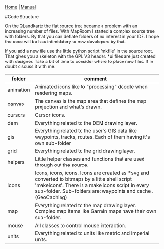 [Home](Home) | [Manual](DocMain)

#Code Structure

On the QLandkarte the flat source tree became a problem with an increasing number of files. With MapRoom I started a complex source tree with folders. By that you can deflate folders of no interest in your IDE. I hope the code will be less intimidatory to new developers by that.

If you add a new file use the little python script 'mkfile' in the source root. That gives you a skeleton with the GPL V3 header. *ui files are just created with designer. Take a bit of time to consider where to place new files. If in doubt discuss it with me.

folder            |       comment
------------------|------------------
animation         | Animated icons like to "processing" doodle when rendering maps.
canvas            | The canvas is the map area that defines the map projection and what's drawn.
cursors           | Cursor icons.
dem               | Everything related to the DEM drawing layer. 
gis               | Everything related to the user's GIS data like waypoints, tracks, routes. Each of them having it's own sub-folder
grid              | Everything related to the grid drawing layer.
helpers           | Little helper classes and functions that are used through out the source.
icons             | Icons, icons, icons. Icons are created as *svg and converted to bitmaps by a little shell script 'makeicons'. There is a make icons script in every sub-folder. Sub-folders are: waypoints and cache .(GeoCaching)
map               | Everything related to the map drawing layer. Complex map items like Garmin maps have their own sub-folder.
mouse             | All classes to control mouse interaction.
units             | Everything related to units like metric and imperial units.
